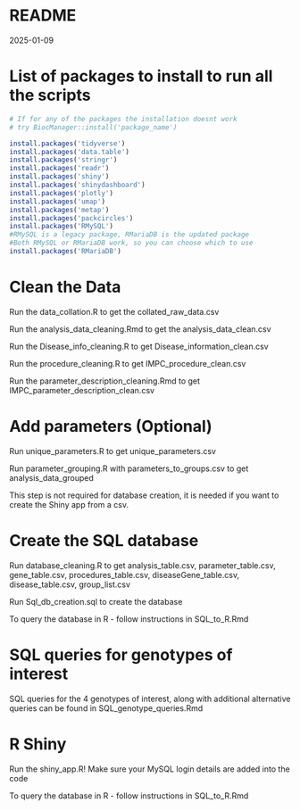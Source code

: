 README
================
2025-01-09

# **List of packages to install to run all the scripts**

``` r
# If for any of the packages the installation doesnt work 
# try BiocManager::install('package_name')

install.packages('tidyverse')
install.packages('data.table')
install.packages('stringr')
install.packages('readr')
install.packages('shiny')
install.packages('shinydashboard')
install.packages('plotly')
install.packages('umap')
install.packages('metap')
install.packages('packcircles')
install.packages('RMySQL')
#RMySQL is a legacy package, RMariaDB is the updated package
#Both RMySQL or RMariaDB work, so you can choose which to use
install.packages('RMariaDB')
```

# **Clean the Data**

Run the data_collation.R to get the collated_raw_data.csv

Run the analysis_data_cleaning.Rmd to get the analysis_data_clean.csv

Run the Disease_info_cleaning.R to get Disease_information_clean.csv

Run the procedure_cleaning.R to get IMPC_procedure_clean.csv

Run the parameter_description_cleaning.Rmd to get
IMPC_parameter_description_clean.csv

# **Add parameters (Optional)**

Run unique_parameters.R to get unique_parameters.csv

Run parameter_grouping.R with parameters_to_groups.csv to get
analysis_data_grouped

This step is not required for database creation, it is needed if you
want to create the Shiny app from a csv.

# **Create the SQL database**

Run database_cleaning.R to get analysis_table.csv, parameter_table.csv,
gene_table.csv, procedures_table.csv, diseaseGene_table.csv,
disease_table.csv, group_list.csv

Run Sql_db_creation.sql to create the database

To query the database in R - follow instructions in SQL_to_R.Rmd

# **SQL queries for genotypes of interest**

SQL queries for the 4 genotypes of interest, along with additional alternative queries can be found in SQL_genotype_queries.Rmd

# **R Shiny**

Run the shiny_app.R! Make sure your MySQL login details are added into the code

To query the database in R - follow instructions in SQL_to_R.Rmd
